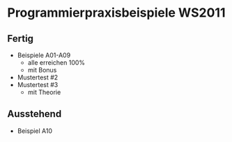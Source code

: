# Programmierpraxisbeispiele WS2011

## Fertig
 * Beispiele A01-A09
	* alle erreichen 100%
	* mit Bonus
 * Mustertest #2
 * Mustertest #3
	* mit Theorie

## Ausstehend
 * Beispiel A10
